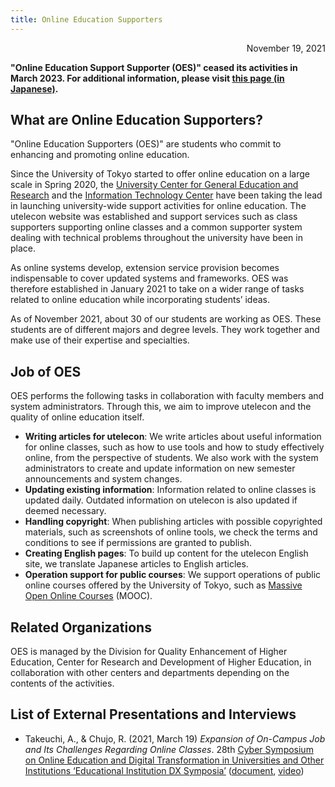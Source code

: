 ```yaml
---
title: Online Education Supporters
---
```


<p style="text-align: right">
November 19, 2021</p>

<strong class="box">
    "Online Education Support Supporter (OES)" ceased its activities in March 2023.
    For additional information, please visit <a href="/about/oes/">this page (in Japanese)</a>.
</strong>


## What are Online Education Supporters?

"Online Education Supporters (OES)" are students who commit to enhancing and promoting online education.

Since the University of Tokyo started to offer online education on a large scale in Spring 2020, the [University Center for General Education and Research](https://www.he.u-tokyo.ac.jp/) and the [Information Technology Center](https://www.itc.u-tokyo.ac.jp/) have been taking the lead in launching university-wide support activities for online education. The utelecon website was established and support services such as class supporters supporting online classes and a common supporter system dealing with technical problems throughout the university have been in place.

As online systems develop, extension service provision becomes indispensable to cover updated systems and frameworks. OES was therefore established in January 2021 to take on a wider range of tasks related to online education while incorporating students’ ideas.

As of November 2021, about 30 of our students are working as OES. These students are of different majors and degree levels. They work together and make use of their expertise and specialties.

## Job of OES

OES performs the following tasks in collaboration with faculty members and system administrators. Through this, we aim to improve utelecon and the quality of online education itself.

* **Writing articles for utelecon**: We write articles about useful information for online classes, such as how to use tools and how to study effectively online, from the perspective of students. We also work with the system administrators to create and update information on new semester announcements and system changes.
* **Updating existing information**: Information related to online classes is updated daily. Outdated information on utelecon is also updated if deemed necessary.
* **Handling copyright**: When publishing articles with possible copyrighted materials, such as screenshots of online tools, we check the terms and conditions to see if permissions are granted to publish.
* **Creating English pages**: To build up content for the utelecon English site, we translate Japanese articles to English articles.
* **Operation support for public courses**: We support operations of public online courses offered by the University of Tokyo, such as [Massive Open Online Courses](https://www.u-tokyo.ac.jp/en/academics/moocs.html) (MOOC).


## Related Organizations

OES is managed by the Division for Quality Enhancement of Higher Education, Center for Research and Development of Higher Education, in collaboration with other centers and departments depending on the contents of the activities.


## List of External Presentations and Interviews

*  Takeuchi, A., & Chujo, R. (2021, March 19) _Expansion of On-Campus Job and Its Challenges Regarding Online Classes_. 28th [Cyber Symposium on Online Education and Digital Transformation in Universities and Other Institutions ‘Educational Institution DX Symposia’](https://www.nii.ac.jp/event/other/decs/) ([document](https://www.nii.ac.jp/event/upload/20210319-07_UT.pdf), [video](https://youtu.be/g837oBruR1U))
